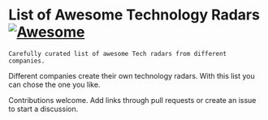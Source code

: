 # List of Awesome Technology Radars [![Awesome](https://awesome.re/badge.svg)](https://awesome.re)

    Carefully curated list of awesome Tech radars from different companies.

Different companies create their own technology radars. With this list you can chose the one you like.

Contributions welcome. Add links through pull requests or create an issue to start a discussion.

